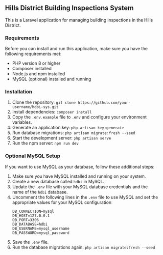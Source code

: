 ## Hills District Building Inspections System

This is a Laravel application for managing building inspections in the Hills District.

### Requirements

Before you can install and run this application, make sure you have the following requirements met:

-   PHP version 8 or higher
-   Composer installed
-   Node.js and npm installed
-   MySQL (optional) installed and running

### Installation

1. Clone the repository: `git clone https://github.com/your-username/hdbi-sys.git`
2. Install dependencies: `composer install`
3. Copy the `.env.example` file to `.env` and configure your environment variables.
4. Generate an application key: `php artisan key:generate`
5. Run database migrations: `php artisan migrate:fresh --seed`
6. Start the development server: `php artisan serve`
7. Run the npm server: `npm run dev`

### Optional MySQL Setup

If you want to use MySQL as your database, follow these additional steps:

1. Make sure you have MySQL installed and running on your system.
2. Create a new database called `hdbi` in MySQL.
3. Update the `.env` file with your MySQL database credentials and the name of the `hdbi` database.
4. Uncomment the following lines in the `.env` file to use MySQL and set the appropriate values for your MySQL configuration:
    ```
    DB_CONNECTION=mysql
    DB_HOST=127.0.0.1
    DB_PORT=3306
    DB_DATABASE=hdbi
    DB_USERNAME=mysql_username
    DB_PASSWORD=mysql_password
    ```
5. Save the `.env` file.
6. Run the database migrations again: `php artisan migrate:fresh --seed`
